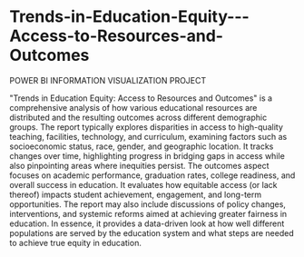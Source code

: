 # Trends-in-Education-Equity---Access-to-Resources-and-Outcomes
POWER BI INFORMATION VISUALIZATION PROJECT

"Trends in Education Equity: Access to Resources and Outcomes" is a comprehensive analysis of how various educational resources are distributed and the resulting outcomes across different demographic groups. The report typically explores disparities in access to high-quality teaching, facilities, technology, and curriculum, examining factors such as socioeconomic status, race, gender, and geographic location. It tracks changes over time, highlighting progress in bridging gaps in access while also pinpointing areas where inequities persist.
The outcomes aspect focuses on academic performance, graduation rates, college readiness, and overall success in education. It evaluates how equitable access (or lack thereof) impacts student achievement, engagement, and long-term opportunities. The report may also include discussions of policy changes, interventions, and systemic reforms aimed at achieving greater fairness in education.
In essence, it provides a data-driven look at how well different populations are served by the education system and what steps are needed to achieve true equity in education.
